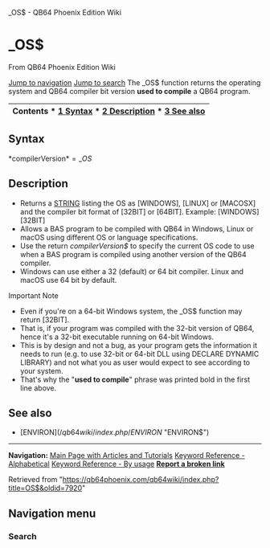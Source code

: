 


\_OS$ - QB64 Phoenix Edition Wiki








# \_OS$



From QB64 Phoenix Edition Wiki



[Jump to navigation](#mw-head)
[Jump to search](#searchInput)
The \_OS$ function returns the operating system and QB64 compiler bit version **used to compile** a QB64 program.


  






| Contents * [1 Syntax](#Syntax) * [2 Description](#Description) * [3 See also](#See_also) |
| --- |


## Syntax


*compilerVersion$* = \_OS$
  




## Description


* Returns a [STRING](/qb64wiki/index.php/STRING "STRING") listing the OS as [WINDOWS], [LINUX] or [MACOSX] and the compiler bit format of [32BIT] or [64BIT]. Example: [WINDOWS][32BIT]
* Allows a BAS program to be compiled with QB64 in Windows, Linux or macOS using different OS or language specifications.
* Use the return *compilerVersion$* to specify the current OS code to use when a BAS program is compiled using another version of the QB64 compiler.
* Windows can use either a 32 (default) or 64 bit compiler. Linux and macOS use 64 bit by default.


Important Note
* Even if you're on a 64-bit Windows system, the \_OS$ function may return [32BIT].
* That is, if your program was compiled with the 32-bit version of QB64, hence it's a 32-bit executable running on 64-bit Windows.
* This is by design and not a bug, as your program gets the information it needs to run (e.g. to use 32-bit or 64-bit DLL using DECLARE DYNAMIC LIBRARY) and not what you as user would expect to see according to your system.
* That's why the "**used to compile**" phrase was printed bold in the first line above.

  




## See also


* [ENVIRON$](/qb64wiki/index.php/ENVIRON$ "ENVIRON$")


  






---


**Navigation:**
[Main Page with Articles and Tutorials](/qb64wiki/index.php/Main_Page "Main Page")
[Keyword Reference - Alphabetical](/qb64wiki/index.php/Keyword_Reference_-_Alphabetical "Keyword Reference - Alphabetical")
[Keyword Reference - By usage](/qb64wiki/index.php/Keyword_Reference_-_By_usage "Keyword Reference - By usage")
**[Report a broken link](https://qb64phoenix.com/forum/showthread.php?tid=2800)**  





Retrieved from "<https://qb64phoenix.com/qb64wiki/index.php?title=OS$&oldid=7920>"




## Navigation menu








### Search





















